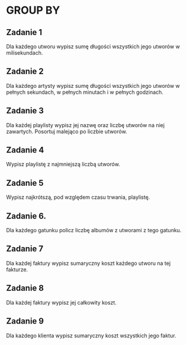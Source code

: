 # GROUP BY

## Zadanie 1

Dla każdego utworu wypisz sumę długości wszystkich jego utworów w milisekundach.

## Zadanie 2

Dla każdego artysty wypisz sumę długości wszystkich jego utworów w pełnych sekundach, w pełnych minutach i w pełnych godzinach.

## Zadanie 3

Dla każdej playlisty wypisz jej nazwę oraz liczbę utworów na niej zawartych. Posortuj malejąco po liczbie utworów.

## Zadanie 4

Wypisz playlistę z najmniejszą liczbą utworów.

## Zadanie 5

Wypisz najkrótszą, pod względem czasu trwania, playlistę.

## Zadanie 6.

Dla każdego gatunku policz liczbę albumów z utworami z tego gatunku.

## Zadanie 7

Dla każdej faktury wypisz sumaryczny koszt każdego utworu na tej fakturze.

## Zadanie 8

Dla każdej faktury wypisz jej całkowity koszt.

## Zadanie 9

Dla każdego klienta wypisz sumaryczny koszt wszystkich jego faktur.